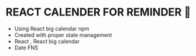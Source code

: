 # REACT CALENDER FOR REMINDER 📅

- Using React big calendar npm
- Created with proper state management
- React , React big calendar
- Date FNS
